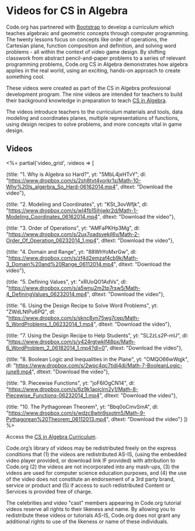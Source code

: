 # Videos for CS in Algebra

Code.org has partnered with [Bootstrap](http://www.BootstrapWorld.org) to develop a curriculum which teaches algebraic and geometric concepts through computer programming. The twenty lessons focus on concepts like order of operations, the Cartesian plane, function composition and definition, and solving word problems - all within the context of video game design. By shifting classwork from abstract pencil-and-paper problems to a series of relevant programming problems, Code.org CS in Algebra demonstrates how algebra applies in the real world, using an exciting, hands-on approach to create something cool.

These videos were created as part of the CS in Algebra professional development program. The nine videos are intended for teachers to build their background knowledge in preparation to teach [CS in Algebra](/curriculum/algebra).

The videos introduce teachers to the curriculum materials and tools,  data modeling and coordinates planes, multiple representations of functions, using design recipes to solve problems, and more concepts vital in game design.


## Videos

<%= partial('video_grid', :videos => [ 

  {title: "1. Why is Algebra so Hard?", yt: "5MbL4jxHTvY", dl: "https://www.dropbox.com/s/2sh8tvt4vorkr1s/Math-10-Why%20Is_algerbra_So_Hard-06162014.mp4", dltext: "Download the video"},
  
  {title: "2. Modeling and Coordinates", yt: "KSt_3ovWfjk", dl: "https://www.dropbox.com/s/wl4fb15ihjwkr2d/Math-1-Modeling_Coordinates_06162014.mp4", dltext: "Download the video"},  

  {title: "3. Order of Operations", yt: "AMFaPKHp3Mg", dl: "https://www.dropbox.com/s/2ux7oadsyekjl6v/Math-2-Order_Of_Operation_06232014_1.mp4", dltext: "Download the video"},  

  {title: "4. Domain and Range", yt: "88WhYoMxrGw", dl: "https://www.dropbox.com/s/zf4d2emzaf4cb9k/Math-3_Domain%20and%20Range_06112014.mp4", dltext: "Download the video"},  

  {title: "5. Defining Values", yt: "xRUoQO1AdVs", dl: "https://www.dropbox.com/s/a5wnu2m2tp7rsw5/Math-4_DefiningValues_06232014.mp4", dltext: "Download the video"},

  {title: "6. Using the Design Recipe to Solve Word Problems", yt: "ZWdLNtPu6PQ", dl: "https://www.dropbox.com/s/sknc8yn75wg7cep/Math-5_WordProblems_1_06232014_1.mp4", dltext: "Download the video"},  

  {title: "7. Using the Design Recipe to Help Students", yt: "SL2zLs2P-mU", dl: "https://www.dropbox.com/s/y424rgtwklf48px/Math-6_WordProblem_2_06182014_1.mp4?dl=0", dltext: "Download the video"},  

  {title: "8. Boolean Logic and Inequalities in the Plane", yt: "OMQO66wWqjk", dl: "https://www.dropbox.com/s/2wpc4qc7tidj4dj/Math-7-BooleanLogic-june9.mp4", dltext: "Download the video"},  

  {title: "9. Piecewise Functions", yt: "joF6lOgCN14", dl: "https://www.dropbox.com/s/6z9k1aoiclrn2y1/Math-8-Piecewise_Functions-06232014_1.mp4", dltext: "Download the video"},

  {title: "10. The Pythagorean Theorem", yt: "Bbq0oCmvSmA", dl: "https://www.dropbox.com/s/wdzc8wtn9sxotm5/Math-9-Pythagorean%20Theorem_06112013.mp4", dltext: "Download the video"}
  ]) %>  


Access the [CS in Algebra Curriculum](/curriculum/algebra).

Code.org’s library of videos may be redistributed freely on the express conditions that (1) the videos are redistributed AS-IS, (using the embedded video player provided, or download link IF provided) with attribution to Code.org (2) the videos are not incorporated into any mash-ups, (3) the videos are used for computer science education purposes, and (4) the use of the video does not constitute an endorsement of a 3rd party brand, service or product and (5) if access to such redistributed Content or Services is provided free of charge.

The celebrities and video "cast" members appearing in Code.org tutorial videos reserve all rights to their likeness and name. By allowing you to redistribute these videos or tutorials AS-IS, Code.org does not grant any additional rights to use of the likeness or name of these individuals.
